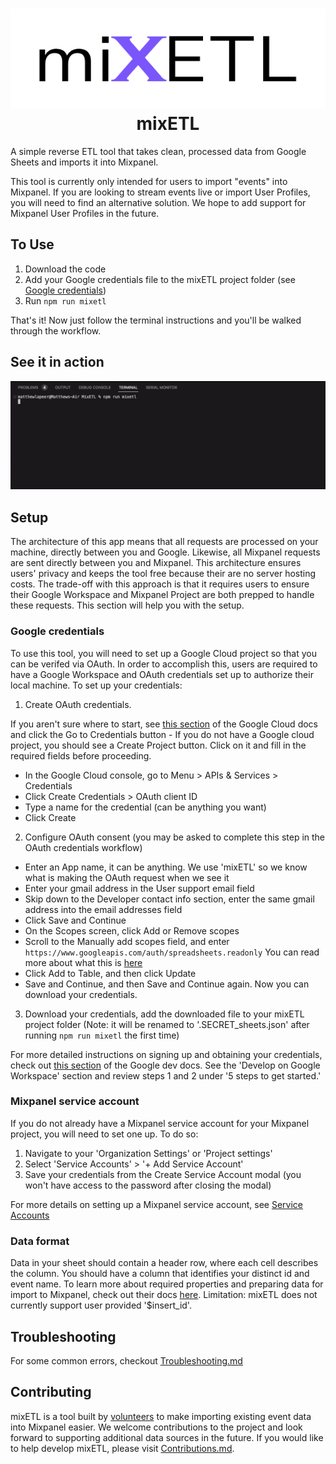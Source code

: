 <h1 align="center">
    <img width="540" height="160" src="logo.png" alt=""><br>
    mixETL
</h1>
A simple reverse ETL tool that takes clean, processed data from Google Sheets and imports it into Mixpanel.

This tool is currently only intended for users to import "events" into Mixpanel. If you are looking to stream events live or import User Profiles, you will need to find an alternative solution. We hope to add support for Mixpanel User Profiles in the future.

## To Use
1. Download the code
2. Add your Google credentials file to the mixETL project folder (see [Google credentials](https://github.com/CodeSeeker-io/MixETL/blob/main/README.md#google-credentials))
3. Run `npm run mixetl`

That's it! Now just follow the terminal instructions and you'll be walked through the workflow.

## See it in action
![run mixetl command, and follow the prompts to complete your import](/mixetl.gif)

## Setup
The architecture of this app means that all requests are processed on your machine, directly between you and Google. Likewise, all Mixpanel requests are sent directly between you and Mixpanel. This architecture ensures users' privacy and keeps the tool free because their are no server hosting costs. The trade-off with this approach is that it requires users to ensure their Google Workspace and Mixpanel Project are both prepped to handle these requests. This section will help you with the setup. 
### Google credentials
To use this tool, you will need to set up a Google Cloud project so that you can be verifed via OAuth. In order to accomplish this, users are required to have a Google Workspace and OAuth credentials set up to authorize their local machine. To set up your credentials:
1. Create OAuth credentials.

  If you aren't sure where to start, see [this section](https://developers.google.com/workspace/guides/create-credentials#oauth-client-id) of the Google Cloud docs and click the Go to Credentials button
    - If you do not have a Google cloud project, you should see a Create Project button. Click on it and fill in the required fields before proceeding.
  - In the Google Cloud console, go to Menu > APIs & Services > Credentials
  - Click Create Credentials > OAuth client ID
  - Type a name for the credential (can be anything you want)
  - Click Create
  
2. Configure OAuth consent (you may be asked to complete this step in the OAuth credentials workflow)
  - Enter an App name, it can be anything. We use 'mixETL' so we know what is making the OAuth request when we see it
  - Enter your gmail address in the User support email field
  - Skip down to the Developer contact info section, enter the same gmail address into the email addresses field
  - Click Save and Continue
  - On the Scopes screen, click Add or Remove scopes
  - Scroll to the Manually add scopes field, and enter ```https://www.googleapis.com/auth/spreadsheets.readonly```
  You can read more about what this is [here](https://developers.google.com/identity/protocols/oauth2/scopes)
  - Click Add to Table, and then click Update
  - Save and Continue, and then Save and Continue again. Now you can download your credentials.
3. Download your credentials, add the downloaded file to your mixETL project folder (Note: it will be renamed to '.SECRET_sheets.json' after running `npm run mixetl` the first time)

For more detailed instructions on signing up and obtaining your credentials, check out [this section](https://developers.google.com/workspace/guides/get-started) of the Google dev docs. See the 'Develop on Google Workspace' section and review steps 1 and 2 under '5 steps to get started.'

### Mixpanel service account
If you do not already have a Mixpanel service account for your Mixpanel project, you will need to set one up. To do so:
1. Navigate to your 'Organization Settings' or 'Project settings'
2. Select 'Service Accounts' > '+ Add Service Account'
3. Save your credentials from the Create Service Account modal (you won't have access to the password after closing the modal)

For more details on setting up a Mixpanel service account, see [Service Accounts](https://developer.mixpanel.com/reference/service-accounts) 

### Data format
Data in your sheet should contain a header row, where each cell describes the column. You should have a column that identifies your distinct id and event name. To learn more about required properties and preparing data for import to Mixpanel, check out their docs [here](https://developer.mixpanel.com/reference/import-events). Limitation: mixETL does not currently support user provided '$insert_id'.  

## Troubleshooting
For some common errors, checkout [Troubleshooting.md](https://github.com/CodeSeeker-io/MixETL/blob/main/Troubleshooting.md)

## Contributing
mixETL is a tool built by [volunteers](https://github.com/CodeSeeker-io/MixETL/graphs/contributors) to make importing existing event data into Mixpanel easier. We welcome contributions to the project and look forward to supporting additional data sources in the future. If you would like to help develop mixETL, please visit [Contributions.md](https://github.com/CodeSeeker-io/MixETL/blob/main/Contributions.md).
